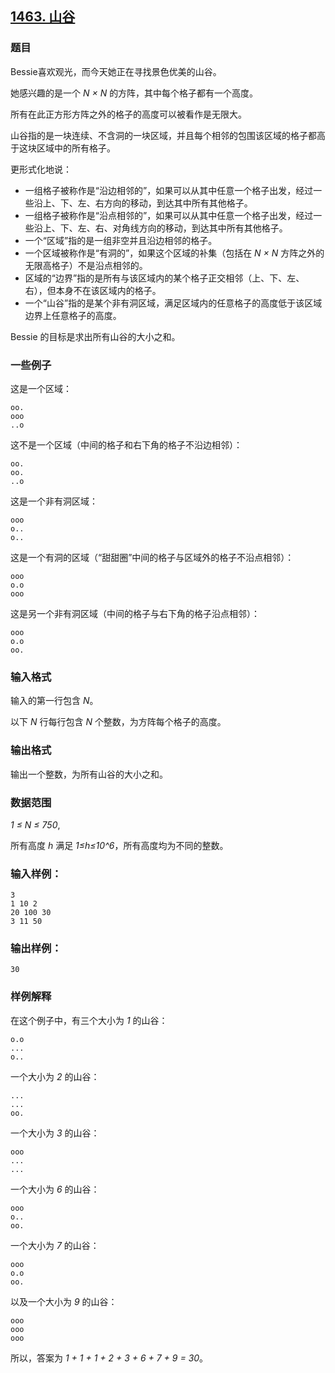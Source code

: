 ## [1463. 山谷](https://www.acwing.com/problem/content/1465/)

### 题目

Bessie喜欢观光，而今天她正在寻找景色优美的山谷。

她感兴趣的是一个 *N × N* 的方阵，其中每个格子都有一个高度。

所有在此正方形方阵之外的格子的高度可以被看作是无限大。

山谷指的是一块连续、不含洞的一块区域，并且每个相邻的包围该区域的格子都高于这块区域中的所有格子。

更形式化地说：

- 一组格子被称作是“沿边相邻的”，如果可以从其中任意一个格子出发，经过一些沿上、下、左、右方向的移动，到达其中所有其他格子。
- 一组格子被称作是“沿点相邻的”，如果可以从其中任意一个格子出发，经过一些沿上、下、左、右、对角线方向的移动，到达其中所有其他格子。
- 一个“区域”指的是一组非空并且沿边相邻的格子。
- 一个区域被称作是“有洞的”，如果这个区域的补集（包括在 *N × N* 方阵之外的无限高格子）不是沿点相邻的。
- 区域的“边界”指的是所有与该区域内的某个格子正交相邻（上、下、左、右），但本身不在该区域内的格子。
- 一个“山谷”指的是某个非有洞区域，满足区域内的任意格子的高度低于该区域边界上任意格子的高度。

Bessie 的目标是求出所有山谷的大小之和。

### 一些例子

这是一个区域：

```
oo.
ooo
..o
```

这不是一个区域（中间的格子和右下角的格子不沿边相邻）：

```
oo.
oo.
..o
```

这是一个非有洞区域：

```
ooo
o..
o..
```

这是一个有洞的区域（“甜甜圈”中间的格子与区域外的格子不沿点相邻）：

```
ooo
o.o
ooo
```

这是另一个非有洞区域（中间的格子与右下角的格子沿点相邻）：

```
ooo
o.o
oo.
```

### 输入格式

输入的第一行包含 *N*。

以下 *N* 行每行包含 *N* 个整数，为方阵每个格子的高度。

### 输出格式

输出一个整数，为所有山谷的大小之和。

### 数据范围

*1 ≤ N ≤ 750*,

所有高度 *h* 满足 *1≤h≤10^6*，所有高度均为不同的整数。

### 输入样例：

```
3
1 10 2
20 100 30
3 11 50
```

### 输出样例：

```
30
```

### 样例解释

在这个例子中，有三个大小为 *1* 的山谷：

```
o.o
...
o..
```

一个大小为 *2* 的山谷：

```
...
...
oo.
```

一个大小为 *3* 的山谷：

```
ooo
...
...
```

一个大小为 *6* 的山谷：

```
ooo
o..
oo.
```

一个大小为 *7* 的山谷：

```
ooo
o.o
oo.
```

以及一个大小为 *9* 的山谷：

```
ooo
ooo
ooo
```

所以，答案为 *1 + 1 + 1 + 2 + 3 + 6 + 7 + 9 = 30*。
